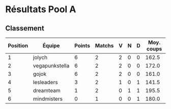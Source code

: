 # Résultats Pool A

## Classement

| Position | Équipe         | Points | Matchs | V   | N   | D   | Moy. coups |
| -------- | -------------- | ------ | ------ | --- | --- | --- | ---------- |
| 1        | jolych         | 6      | 2      | 2   | 0   | 0   | 162.5      |
| 2        | vegapunkstella | 6      | 2      | 2   | 0   | 0   | 172.0      |
| 3        | gojok          | 6      | 2      | 2   | 0   | 0   | 161.0      |
| 4        | lesleaders     | 3      | 2      | 1   | 0   | 1   | 141.5      |
| 5        | dreamteam      | 1      | 2      | 0   | 1   | 1   | 195.5      |
| 6        | mindmisters    | 0      | 1      | 0   | 0   | 1   | 180.0      |
